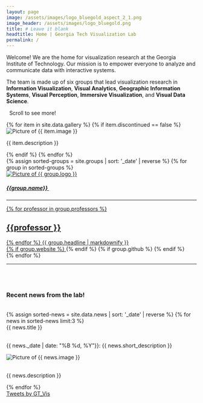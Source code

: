 ```yaml
---
layout: page
image: /assets/images/logo_bluegold_aspect_2_1.png
image_header: /assets/images/logo_bluegold.png
title: # Leave it blank
headtitle: Home | Georgia Tech Visualization Lab
permalink: /
---
```

<div id="home">
  <div class="row">
    <div class="col-lg-5">
      <div class="vspace-md"></div>
      <p>
        <span id="welcome">Welcome!</span> We are the home for visualization research at the Georgia Institute of Technology. Our mission is to empower everyone to analyze and communicate data with interactive systems.
      </p>
      <p>
        The team is made up of six groups that lead visualization research in <b>Information Visualization</b>, <b>Visual Analytics</b>, <b>Geographic Information Systems</b>, <b>Visual Perception</b>, <b>Immersive Visualization</b>, and <b>Visual Data Science</b>.
      </p>
      <p>
      <div id="scroll-text"><i class="fa fa-arrow-down"></i>&nbsp;&nbsp;Scroll to see more!&nbsp;&nbsp;<i class="fa fa-arrow-down"></i></div>
      </p>
    </div>
    <!-- <div class="col-lg-1"></div> -->
    <div class="col-lg-7">
      <div class="carousel">
       {% for item in site.data.gallery %}
          {% if item.discontinued == false %}
          <div>
          <img class="w-100" alt="Picture of {{ item.image }}" src="{{ item.image | prepend: site.baseurl }}" />
          <p>{{ item.description }}</p>
          </div>
          {% endif %}
        {% endfor %}
      </div>
    </div>
  </div>
  <div class="vspace-lg"></div>
  <div class="row">
    {% assign sorted-groups = site.groups | sort: '_date' | reverse %}
    {% for group in sorted-groups %}
      <div class="col-lg-4 col-md-12 col-sm-12">
        <div class="card">
        <a target="_blank" href="{{ group.website }}">
          <div class="card-img-top">
            <img class="card-img" alt="Picture of {{ group.logo }}" src="{{ group.logo | prepend: site.baseurl }}" alt="{{ group.name }}">
          </div>
          <div class="card-body">
            <h5 class="group-name text-center">
                {{group.name}}&nbsp;
            </h5>
            <div class="card-text">              
              <hr>
              {% for professor in group.professors %}
              <h2 class="group-professor">{{professor }}</h2>
              {% endfor %}
              {{ group.headline | markdownify }}
              <div class="sc-links">
                  {% if group.website %}
                  <a target="_blank" href="{{ group.website }}"><i class="fa fa-globe"></i></a>
                  {% endif %}
                  {% if group.github %}
                  <a target="_blank" href="{{ group.github }}"><i class="fa fa-github"></i></a>
                  {% endif %}
              </div>
            </div>
          </div>
          </a>
        </div>
      </div>
    {% endfor %}
  </div>
  <div class="vspace-lg"></div>
  <hr>
  <br/><br/>
  <div class="row">
    <h3 class="col-lg-12 text-center">
      Recent news from the lab!
    </h3>
  </div>
  <br/>
  <div class="row">
    <div class="col-lg-6 col-md-12 col-sm-12 mob-hide">
        {% assign sorted-news = site.data.news | sort: '_date' | reverse %}
        {% for news in sorted-news limit:3 %}
        <div class="news-item">
            <div class="row">
                <div class="col-lg-12">
                  <div class="title">{{ news.title }}</div>
                </div>
            </div>
            <br />
            <div class="row">
                <div class="col-lg-7 short-description-container">
                    <p class="short-description collapsed"><span class="font-weight-bold">{{ news._date | date: "%B %d, %Y"}}:</span>
                        {{ news.short_description }}</p>
                </div>
                <div class="thumbnail-container col-lg-5 ">
                    <img class="thumbnail" alt="Picture of {{ news.image }}"
                        src="{{ news.image | prepend: site.baseurl }}" />
                </div>
            </div>
            <br/>
            <div class="row">
                <div class="col-lg-12 col-md-12 col-sm-12">
                    <p class="description">{{ news.description }}</p>
                </div>
            </div>
        </div>
        {% endfor %}
    </div>
    <div class="col-lg-6 col-md-12 col-sm-12">
      <div class="twitter-container">
        <a class="twitter-timeline" data-height="740" href="https://twitter.com/GT_Vis?ref_src=twsrc%5Etfw">Tweets by GT_Vis</a> 
        <script async src="https://platform.twitter.com/widgets.js" charset="utf-8"></script>
      </div>
    </div>
  </div>
</div>

<script>
  $('.carousel').slick({
    autoplay: true,
    arrows: false,
    autoplaySpeed: 4000,
    infinite: true,
    speed: 300,
    slidesToShow: 1
  });
</script>



<script>
    $('.news-item').click(e => {

        if ($(e.currentTarget).hasClass('active-news-item')) {
            $(e.currentTarget).removeClass('active-news-item');

            $('.news-item .description').css('display', 'none');

            $('.short-description').addClass('collapsed');

            $('.thumbnail-container').removeClass('col-lg-12');
            $('.thumbnail-container').addClass('col-lg-5');

            $('.short-description-container').removeClass('col-lg-12');
            $('.short-description-container').addClass('col-lg-5');

        } else {
            $('.news-item').removeClass('active-news-item');
            $(e.currentTarget).addClass('active-news-item');

            $('.news-item .description').css('display', 'none');
            $(e.currentTarget).find('.description').css('display', 'block');

            $(e.currentTarget).find('.collapsed').removeClass('collapsed');

            $('.thumbnail-container').removeClass('col-lg-12');
            $('.thumbnail-container').addClass('col-lg-5');
            $(e.currentTarget).find('.thumbnail-container').removeClass('col-lg-5');
            $(e.currentTarget).find('.thumbnail-container').addClass('col-lg-12');

            $('.short-description-container').removeClass('col-lg-12');
            $('.short-description-container').addClass('col-lg-5');
            $(e.currentTarget).find('.short-description-container').removeClass('col-lg-5');
            $(e.currentTarget).find('.short-description-container').addClass('col-lg-12');
        }
    });
</script>